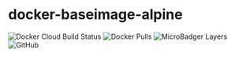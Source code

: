 # docker-baseimage-alpine

![Docker Cloud Build Status](https://img.shields.io/docker/cloud/build/chruth/base?style=flat-square)
![Docker Pulls](https://img.shields.io/docker/pulls/chruth/base?style=flat-square)
![MicroBadger Layers](https://img.shields.io/microbadger/layers/chruth/base?style=flat-square)
![GitHub](https://img.shields.io/github/license/chruth/docker-baseimage-alpine?style=flat-square)